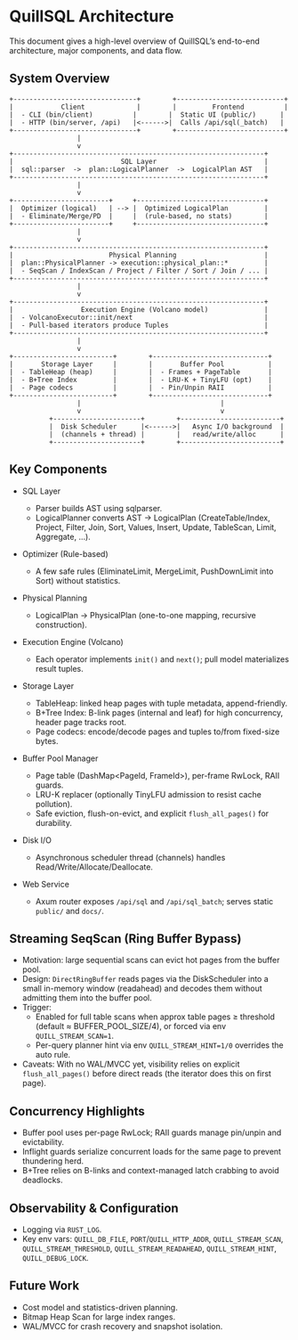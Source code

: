 # QuillSQL Architecture

This document gives a high-level overview of QuillSQL’s end-to-end architecture, major components, and data flow.

## System Overview

```
+-------------------------------+        +---------------------------+
|            Client             |        |         Frontend          |
|  - CLI (bin/client)          |        |  Static UI (public/)      |
|  - HTTP (bin/server, /api)   |<------>|  Calls /api/sql(_batch)   |
+-------------------------------+        +---------------------------+
                 |
                 v
+---------------------------------------------------------------+
|                           SQL Layer                           |
|  sql::parser  ->  plan::LogicalPlanner  ->  LogicalPlan AST   |
+---------------------------------------------------------------+
                 |
                 v
+------------------------+     +--------------------------------+
|  Optimizer (logical)   | --> |  Optimized LogicalPlan         |
|  - Eliminate/Merge/PD  |     |  (rule-based, no stats)        |
+------------------------+     +--------------------------------+
                 |
                 v
+---------------------------------------------------------------+
|                        Physical Planning                      |
|  plan::PhysicalPlanner -> execution::physical_plan::*         |
|  - SeqScan / IndexScan / Project / Filter / Sort / Join / ... |
+---------------------------------------------------------------+
                 |
                 v
+---------------------------------------------------------------+
|                 Execution Engine (Volcano model)              |
|  - VolcanoExecutor::init/next                                 |
|  - Pull-based iterators produce Tuples                        |
+---------------------------------------------------------------+
                 |
                 v
+-------------------------+        +-----------------------------+
|       Storage Layer     |        |       Buffer Pool           |
|  - TableHeap (heap)     |        |  - Frames + PageTable       |
|  - B+Tree Index         |        |  - LRU-K + TinyLFU (opt)    |
|  - Page codecs          |        |  - Pin/Unpin RAII           |
+-------------------------+        +-----------------------------+
                 |                                   |
                 v                                   v
          +----------------------+        +-------------------------+
          |  Disk Scheduler      |<------>|   Async I/O background  |
          |  (channels + thread) |        |   read/write/alloc      |
          +----------------------+        +-------------------------+
```

## Key Components

- SQL Layer
  - Parser builds AST using sqlparser.
  - LogicalPlanner converts AST -> LogicalPlan (CreateTable/Index, Project, Filter, Join, Sort, Values, Insert, Update, TableScan, Limit, Aggregate, ...).

- Optimizer (Rule-based)
  - A few safe rules (EliminateLimit, MergeLimit, PushDownLimit into Sort) without statistics.

- Physical Planning
  - LogicalPlan -> PhysicalPlan (one-to-one mapping, recursive construction).

- Execution Engine (Volcano)
  - Each operator implements `init()` and `next()`; pull model materializes result tuples.

- Storage Layer
  - TableHeap: linked heap pages with tuple metadata, append-friendly.
  - B+Tree Index: B-link pages (internal and leaf) for high concurrency, header page tracks root.
  - Page codecs: encode/decode pages and tuples to/from fixed-size bytes.

- Buffer Pool Manager
  - Page table (DashMap<PageId, FrameId>), per-frame RwLock, RAII guards.
  - LRU-K replacer (optionally TinyLFU admission to resist cache pollution).
  - Safe eviction, flush-on-evict, and explicit `flush_all_pages()` for durability.

- Disk I/O
  - Asynchronous scheduler thread (channels) handles Read/Write/Allocate/Deallocate.

- Web Service
  - Axum router exposes `/api/sql` and `/api/sql_batch`; serves static `public/` and `docs/`.

## Streaming SeqScan (Ring Buffer Bypass)

- Motivation: large sequential scans can evict hot pages from the buffer pool.
- Design: `DirectRingBuffer` reads pages via the DiskScheduler into a small in-memory window (readahead) and decodes them without admitting them into the buffer pool.
- Trigger:
  - Enabled for full table scans when approx table pages ≥ threshold (default ≈ BUFFER_POOL_SIZE/4), or forced via env `QUILL_STREAM_SCAN=1`.
  - Per-query planner hint via env `QUILL_STREAM_HINT=1/0` overrides the auto rule.
- Caveats: With no WAL/MVCC yet, visibility relies on explicit `flush_all_pages()` before direct reads (the iterator does this on first page).

## Concurrency Highlights

- Buffer pool uses per-page RwLock; RAII guards manage pin/unpin and evictability.
- Inflight guards serialize concurrent loads for the same page to prevent thundering herd.
- B+Tree relies on B-links and context-managed latch crabbing to avoid deadlocks.

## Observability & Configuration

- Logging via `RUST_LOG`.
- Key env vars: `QUILL_DB_FILE`, `PORT`/`QUILL_HTTP_ADDR`, `QUILL_STREAM_SCAN`, `QUILL_STREAM_THRESHOLD`, `QUILL_STREAM_READAHEAD`, `QUILL_STREAM_HINT`, `QUILL_DEBUG_LOCK`.

## Future Work

- Cost model and statistics-driven planning.
- Bitmap Heap Scan for large index ranges.
- WAL/MVCC for crash recovery and snapshot isolation.
